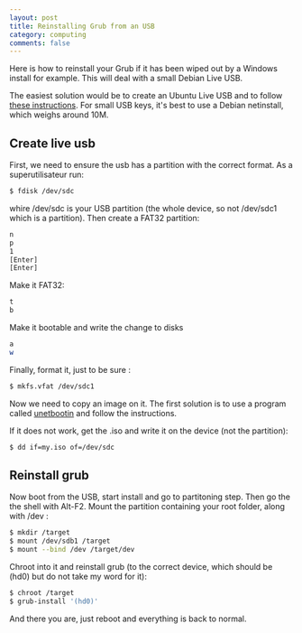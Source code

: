 ```yaml
---
layout: post
title: Reinstalling Grub from an USB
category: computing
comments: false
---
```



Here is how to reinstall your Grub if it has been wiped out by a Windows install for example. This will deal with a small Debian Live USB. 

<!--more-->
The easiest solution would be to create an Ubuntu Live USB and to follow [these
instructions](https://help.ubuntu.com/community/RecoveringUbuntuAfterInstallingWindows).
For small USB keys, it's best to use a Debian netinstall, which weighs around
10M.

## Create live usb
First, we need to ensure the usb has a partition with the correct format. As a superutilisateur run:

``` bash
$ fdisk /dev/sdc
```

whire <ic>/dev/sdc</ic> is your USB partition (the whole device, so not <ic>/dev/sdc1</ic> which is a partition). Then create a FAT32 partition: 

``` bash
n
p
1
[Enter]
[Enter]
```

Make it FAT32:

``` bash
t
b
```

Make it bootable and write the change to disks

``` bash
a
w
```

Finally, format it, just to be sure :

``` bash
$ mkfs.vfat /dev/sdc1
```

Now we need to copy an image on it. The first solution is to use a program called [unetbootin](http://unetbootin.sourceforge.net/) and follow the instructions.

If it does not work, get the .iso and write it on the device (not the partition):

``` bash
$ dd if=my.iso of=/dev/sdc
```

## Reinstall grub
Now boot from the USB, start install and go to partitoning step.
Then go the the shell with <ic>Alt-F2</ic>.
Mount the partition containing your root folder, along with <ic>/dev</ic> :

``` bash
$ mkdir /target
$ mount /dev/sdb1 /target
$ mount --bind /dev /target/dev
```

Chroot into it and reinstall grub (to the correct device, which should be (hd0) but do not take my word for it):

``` bash
$ chroot /target
$ grub-install '(hd0)'
```

And there you are, just reboot and everything is back to normal.
